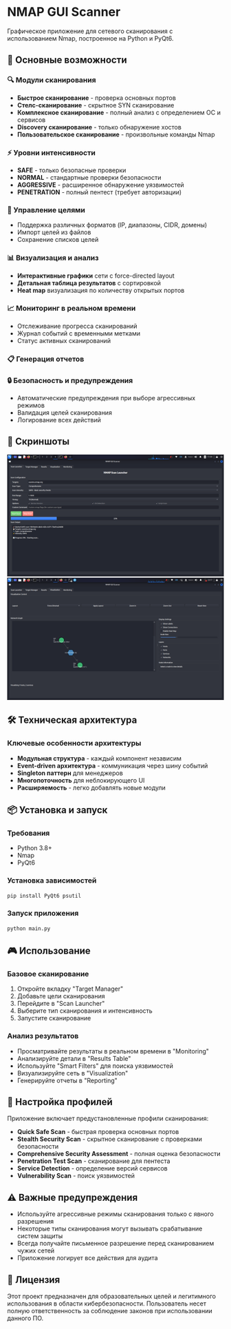 # NMAP GUI Scanner

Графическое приложение для сетевого сканирования с использованием Nmap, построенное на Python и PyQt6.

## 🚀 Основные возможности

### 🔍 Модули сканирования
- **Быстрое сканирование** - проверка основных портов
- **Стелс-сканирование** - скрытное SYN сканирование  
- **Комплексное сканирование** - полный анализ с определением ОС и сервисов
- **Discovery сканирование** - только обнаружение хостов
- **Пользовательское сканирование** - произвольные команды Nmap

### ⚡ Уровни интенсивности
- **SAFE** - только безопасные проверки
- **NORMAL** - стандартные проверки безопасности
- **AGGRESSIVE** - расширенное обнаружение уязвимостей
- **PENETRATION** - полный пентест (требует авторизации)

### 🎯 Управление целями
- Поддержка различных форматов (IP, диапазоны, CIDR, домены)
- Импорт целей из файлов
- Сохранение списков целей

### 📊 Визуализация и анализ
- **Интерактивные графики** сети с force-directed layout
- **Детальная таблица результатов** с сортировкой
- **Heat map** визуализация по количеству открытых портов

### 📈 Мониторинг в реальном времени
- Отслеживание прогресса сканирований
- Журнал событий с временными метками
- Статус активных сканирований

### 📋 Генерация отчетов

### 🔒 Безопасность и предупреждения
- Автоматические предупреждения при выборе агрессивных режимов
- Валидация целей сканирования
- Логирование всех действий

## 📸 Скриншоты

![Главное окно](https://github.com/GilbertGoles/nmap_GUI/blob/main/images/Screenshot_2025-10-29_17_09_06.png)
![Главное окно](https://github.com/GilbertGoles/nmap_GUI/blob/main/images/Screenshot_2025-10-28_23_17_47.png)

## 🛠 Техническая архитектура

### Ключевые особенности архитектуры
- **Модульная структура** - каждый компонент независим
- **Event-driven архитектура** - коммуникация через шину событий
- **Singleton паттерн** для менеджеров
- **Многопоточность** для неблокирующего UI
- **Расширяемость** - легко добавлять новые модули

## 📦 Установка и запуск

### Требования
- Python 3.8+
- Nmap
- PyQt6

### Установка зависимостей
```bash
pip install PyQt6 psutil
```

### Запуск приложения
```bash
python main.py
```

## 🎮 Использование

### Базовое сканирование
1. Откройте вкладку "Target Manager"
2. Добавьте цели сканирования
3. Перейдите в "Scan Launcher"
4. Выберите тип сканирования и интенсивность
5. Запустите сканирование

### Анализ результатов
- Просматривайте результаты в реальном времени в "Monitoring"
- Анализируйте детали в "Results Table" 
- Используйте "Smart Filters" для поиска уязвимостей
- Визуализируйте сеть в "Visualization"
- Генерируйте отчеты в "Reporting"

## 🔧 Настройка профилей

Приложение включает предустановленные профили сканирования:
- **Quick Safe Scan** - быстрая проверка основных портов
- **Stealth Security Scan** - скрытное сканирование с проверками безопасности
- **Comprehensive Security Assessment** - полная оценка безопасности
- **Penetration Test Scan** - сканирование для пентеста
- **Service Detection** - определение версий сервисов
- **Vulnerability Scan** - поиск уязвимостей

## ⚠️ Важные предупреждения

- Используйте агрессивные режимы сканирования только с явного разрешения
- Некоторые типы сканирования могут вызывать срабатывание систем защиты
- Всегда получайте письменное разрешение перед сканированием чужих сетей
- Приложение логирует все действия для аудита

## 📄 Лицензия

Этот проект предназначен для образовательных целей и легитимного использования в области кибербезопасности. Пользователь несет полную ответственность за соблюдение законов при использовании данного ПО.

